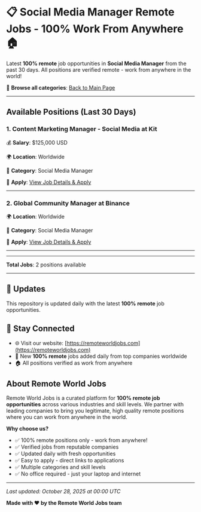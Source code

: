 # 📋 Social Media Manager Remote Jobs - 100% Work From Anywhere 🏠

Latest **100% remote** job opportunities in **Social Media Manager** from the past 30 days. All positions are verified remote - work from anywhere in the world!

🔗 **Browse all categories**: [Back to Main Page](README.md)

---

## Available Positions (Last 30 Days)

### 1. Content Marketing Manager - Social Media at Kit

💰 **Salary**: $125,000 USD

🌍 **Location**: Worldwide

📍 **Category**: Social Media Manager

🔗 **Apply**: [View Job Details & Apply](https://remoteworldjobs.com/content-marketing-manager-social-media-kit)

---

### 2. Global Community Manager at Binance

🌍 **Location**: Worldwide

📍 **Category**: Social Media Manager

🔗 **Apply**: [View Job Details & Apply](https://remoteworldjobs.com/global-community-manager-binance)

---


---

**Total Jobs**: 2 positions available

---

## 🔄 Updates

This repository is updated daily with the latest **100% remote** job opportunities.

## 📧 Stay Connected

- 🌐 Visit our website: [https://remoteworldjobs.com](https://remoteworldjobs.com)
- 💼 New **100% remote** jobs added daily from top companies worldwide
- 🏠 All positions verified as work from anywhere

## About Remote World Jobs

Remote World Jobs is a curated platform for **100% remote job opportunities** across various industries and skill levels. We partner with leading companies to bring you legitimate, high quality remote positions where you can work from anywhere in the world.

**Why choose us?**
- ✅ 100% remote positions only - work from anywhere!
- ✅ Verified jobs from reputable companies
- ✅ Updated daily with fresh opportunities
- ✅ Easy to apply - direct links to applications
- ✅ Multiple categories and skill levels
- ✅ No office required - just your laptop and internet

---

_Last updated: October 28, 2025 at 00:00 UTC_

**Made with ❤️ by the Remote World Jobs team**
